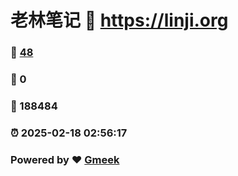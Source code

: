 # 老林笔记 :link: https://linji.org 
### :page_facing_up: [48](https://linji.org/tag.html) 
### :speech_balloon: 0 
### :hibiscus: 188484 
### :alarm_clock: 2025-02-18 02:56:17 
### Powered by :heart: [Gmeek](https://github.com/Meekdai/Gmeek)
